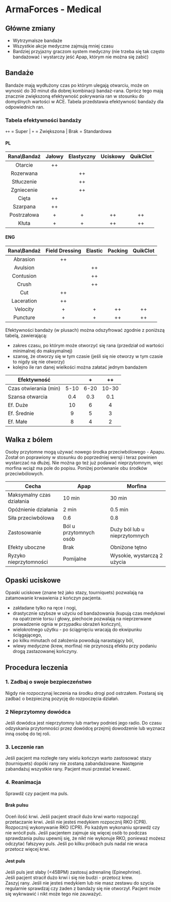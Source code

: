 # ArmaForces - Medical

## Główne zmiany

- Wytrzymalsze bandaże
- Wszystkie akcje medyczne zajmują mniej czasu
- Bardziej przyjazny graczom system medyczny (nie trzeba się tak często bandażować i wystarczy jeść Apap, którym nie można się zabić)

## Bandaże
Bandaże mają wydłużony czas po którym ulegają otwarciu, może on wynosić do 30 minut dla dobrej kombinacji bandaż-rana. Oprócz tego mają znacznie zwiększoną efektywność pokrywania ran w stosunku do domyślnych wartości w ACE. Tabela przedstawia efektywność bandaży dla odpowiednich ran.

### Tabela efektywności bandaży

`++` = Super | `+` = Zwiększona | Brak = Standardowa

#### PL
| Rana\Bandaż | Jałowy | Elastyczny | Uciskowy | QuikClot |
|:-----------:|:------:|:----------:|:--------:|:--------:|
|   Otarcie   |   ++   |            |          |          |
|  Rozerwana  |        |     ++     |          |          |
|  Stłuczenie |        |     ++     |          |          |
|  Zgniecenie |        |     ++     |          |          |
|    Cięta    |   ++   |            |          |          |
|   Szarpana  |   ++   |            |          |          |
| Postrzałowa |    +   |      +     |    ++    |    ++    |
|    Kłuta    |    +   |      +     |    ++    |    ++    |

#### ENG
| Rana\Bandaż | Field Dressing |  Elastic  |  Packing | QuikClot |
|:-----------:|:--------------:|:---------:|:--------:|:--------:|
|   Abrasion  |       ++       |           |          |          |
|  Avulsion   |                |     ++    |          |          |
|  Contusion  |                |     ++    |          |          |
|    Crush    |                |     ++    |          |          |
|     Cut     |       ++       |           |          |          |
|  Laceration |       ++       |           |          |          |
|   Velocity  |        +       |      +    |    ++    |    ++    |
|   Puncture  |        +       |      +    |    ++    |    ++    |

Efektywności bandaży (w plusach) można odszyfrować zgodnie z poniższą tabelą, zawierającą:

- zakres czasu, po którym może otworzyć się rana (przedział od wartości minimalnej do maksymalnej)
- szansę, że otworzy się w tym czasie (jeśli się nie otworzy w tym czasie to nigdy się nie otworzy)
- kolejno ile ran danej wielkości można załatać jednym bandażem

| Efektywność           |      | +    | ++    |
|-----------------------|:----:|:----:|:-----:|
| Czas otwierania (min) | 5-10 | 6-20 | 10-30 |
| Szansa otwarcia       | 0.4  | 0.3  | 0.1   |
| Ef. Duże              | 10   | 6    | 4     |
| Ef. Średnie           | 9    | 5    | 3     |
| Ef. Małe              | 8    | 4    | 2     |

## Walka z bólem

Osoby przytomne mogą używać nowego środka przeciwbólowego - Apapu. Został on poprawiony w stosunku do poprzedniej wersji i teraz powinien wystarczać na dłużej. Nie można go też już podawać nieprzytomnym, więc morfina wciąż ma pole do popisu. Poniżej porównanie obu środków przeciwbólowych.

| Cecha                     | Apap                   | Morfina                       |
|---------------------------|------------------------|-------------------------------|
| Maksymalny czas działania | 10 min                 | 30 min                        |
| Opóźnienie działania      | 2 min                  | 0.5 min                       |
| Siła przeciwbólowa        | 0.6                    | 0.8                           |
| Zastosowanie              | Ból u przytomnych osób | Duży ból lub u nieprzytomnych |
| Efekty uboczne            | Brak                   | Obniżone tętno                |
| Ryzyko nieprzytomności    | Pomijalne              | Wysokie, wystarczą 2 użycia   |

## Opaski uciskowe

Opaski uciskowe (znane też jako stazy, tourniquets) pozwalają na zatamowanie krwawienia z kończyn pacjenta.

- zakładane tylko na ręce i nogi,
- drastycznie szybsze w użyciu od bandażowania (kupują czas medykowi na opatrzenie torsu i głowy, piechocie pozwalają na nieprzerwane prowadzenie ognia w przypadku obrażeń kończyn),
- wielokrotnego użytku - po ściągnięciu wracają do ekwipunku ściągającego,
- po kilku minutach od założenia powodują narastający ból,
- wlewy medyczne (krew, morfina) nie przynoszą efektu przy podaniu drogą zastazowanej kończyny.

## Procedura leczenia

### 1. Zadbaj o swoje bezpieczeństwo
Nigdy nie rozpoczynaj leczenia na środku drogi pod ostrzałem. Postaraj się zadbać o bezpieczną pozycję do rozpoczęcia działań. 

### 2 Nieprzytomny dowódca
Jeśli dowódca jest nieprzytomny lub martwy podnieś jego radio. Do czasu odzyskania przytomności przez dowódcę przejmij dowodzenie lub wyznacz inną osobę do tej roli. 

### 3. Leczenie ran
Jeśli pacjent ma rozległe rany wielu kończyn warto zastosować stazy (tourniquets) dopóki rany nie zostaną zabandażowane. Następnie zabandażuj wszystkie rany. Pacjent musi przestać krwawić. 

### 4. Reanimacja
Sprawdź czy pacjent ma puls.  
#### Brak pulsu 
Oceń ilość krwi. Jeśli pacjent stracił dużo krwi warto rozpocząć przetaczanie krwi. Jeśli nie jesteś medykiem rozpocznij RKO (CPR).
Rozpocznij wykonywanie RKO (CPR). Po każdym wykonaniu sprawdź czy nie wrócił puls. Jeśli pacjentem zajmuje się więcej osób to podczas sprawdzania pulsu upewnij się, że nikt nie wykonuje RKO, ponieważ możesz odczytać fałszywy puls. Jeśli po kilku próbach puls nadal nie wraca przetocz więcej krwi.   
#### Jest puls
Jeśli puls jest słaby (<45BPM) zastosuj adrenalinę (Epinephrine).   
Jeśli pacjent stracił dużo krwi i się nie budzi - przetocz krew.  
Zaszyj rany. Jeśli nie jesteś medykiem lub nie masz zestawu do szycia regularnie sprawdzaj czy żaden z bandaży się nie otworzył. Pacjent może się wykrwawić i nikt może tego nie zauważyć.
  
